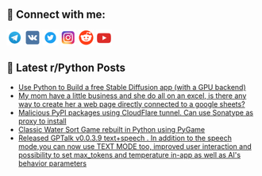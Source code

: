 ## 🔎 Connect with me:
[<img src="https://github.com/bullbesh/bullbesh/blob/main/images/Telegram.png" width="32" height="32" />](https://t.me/bullbesh)
[<img src="https://github.com/bullbesh/bullbesh/blob/main/images/VK.png" width="32" height="32" />](https://vk.com/bullbesh)
[<img src="https://github.com/bullbesh/bullbesh/blob/main/images/Twitter.png" width="32" height="32" />](https://twitter.com/bullbesh1)
[<img src="https://github.com/bullbesh/bullbesh/blob/main/images/Instagram.png" width="32" height="32" />](https://www.instagram.com/bullbesh)
[<img src="https://github.com/bullbesh/bullbesh/blob/main/images/Reddit.png" width="32" height="32" />](https://www.reddit.com/user/bullbesh)
[<img src="https://github.com/bullbesh/bullbesh/blob/main/images/YouTube.png" width="32" height="32" />](https://www.youtube.com/channel/UCtfjRs6uzgq5mfm8S06WTcg)

## 📕 Latest r/Python Posts
<!-- BLOG-POST-LIST:START -->
- [Use Python to Build a free Stable Diffusion app &lpar;with a GPU backend&rpar;](https://www.reddit.com/r/Python/comments/10g5nay/use_python_to_build_a_free_stable_diffusion_app/)
- [My mom have a little business and she do all on an excel, is there any way to create her a web page directly connected to a google sheets?](https://www.reddit.com/r/Python/comments/10g570w/my_mom_have_a_little_business_and_she_do_all_on/)
- [Malicious PyPI packages using CloudFlare tunnel. Can use Sonatype as proxy to install](https://www.reddit.com/r/Python/comments/10g508b/malicious_pypi_packages_using_cloudflare_tunnel/)
- [Classic Water Sort Game rebuilt in Python using PyGame](https://www.reddit.com/r/Python/comments/10g4tf4/classic_water_sort_game_rebuilt_in_python_using/)
- [Released GPTalk v0.0.3.9 text+speech . In addition to the speech mode,you can now use TEXT MODE too, improved user interaction and possibility to set max_tokens and temperature in-app as well as AI&#39;s behavior parameters](https://www.reddit.com/r/Python/comments/10g0ec4/released_gptalk_v0039_textspeech_in_addition_to/)
<!-- BLOG-POST-LIST:END -->

